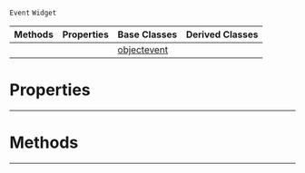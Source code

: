  `Event` `Widget`



|Methods|Properties|Base Classes|Derived Classes|
|---|---|---|---|
| | |[objectevent](https://plasmaengine.github.io/PlasmaDocs/Plasma1/C++/code_reference/class_reference/objectevent.md)| |


 #  Properties


---  
 #  Methods


---  
 

 